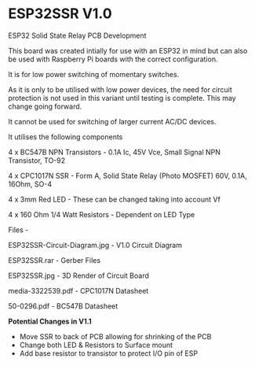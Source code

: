 # ESP32SSR V1.0
ESP32 Solid State Relay PCB Development

This board was created intially for use with an ESP32 in mind but can also be used with Raspberry Pi boards with the correct configuration.

It is for low power switching of momentary switches.

As it is only to be utilised with low power devices, the need for circuit protection is not used in this variant until testing is complete.
This may change going forward.

It cannot be used for switching of larger current AC/DC devices.

It utilises the following components

4 x BC547B NPN Transistors - 0.1A Ic, 45V Vce, Small Signal NPN Transistor, TO-92

4 x CPC1017N SSR - Form A, Solid State Relay (Photo MOSFET) 60V, 0.1A, 16Ohm, SO-4

4 x 3mm Red LED - These can be changed taking into account Vf

4 x 160 Ohm 1/4 Watt Resistors - Dependent on LED Type

Files -

ESP32SSR-Circuit-Diagram.jpg - V1.0 Circuit Diagram

ESP32SSR.rar - Gerber Files

ESP32SSR.jpg - 3D Render of Circuit Board

media-3322539.pdf - CPC1017N Datasheet

50-0296.pdf - BC547B Datasheet



**Potential Changes in V1.1**

- Move SSR to back of PCB allowing for shrinking of the PCB
- Change both LED & Resistors to Surface mount
- Add base resistor to transistor to protect I/O pin of ESP
